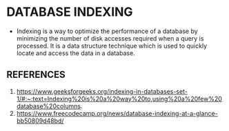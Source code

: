 # DATABASE INDEXING
- Indexing is a way to optimize the performance of a database by minimizing the number of disk accesses required when a query is processed. It is a data structure technique which is used to quickly locate and access the data in a database. 

## REFERENCES
1. https://www.geeksforgeeks.org/indexing-in-databases-set-1/#:~:text=Indexing%20is%20a%20way%20to,using%20a%20few%20database%20columns.
2. https://www.freecodecamp.org/news/database-indexing-at-a-glance-bb50809d48bd/